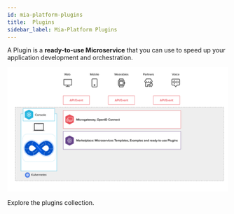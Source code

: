 ```yaml
---
id: mia-platform-plugins
title:  Plugins
sidebar_label: Mia-Platform Plugins
---
```


A Plugin is a **ready-to-use Microservice** that you can use to speed up your application development and orchestration.

![image alt text](../img/mia-platform-overview-plugin.png)

Explore the plugins collection.

